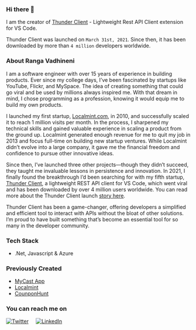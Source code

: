 ### Hi there 👋

I am the creator of [Thunder Client](https://www.thunderclient.com/) - Lightweight Rest API Client extension for VS Code. 

Thunder Client was launched on `March 31st, 2021`. Since then, it has been downloaded by more than `4 million` developers worldwide.

### About Ranga Vadhineni
I am a software engineer with over 15 years of experience in building products. Ever since my college days, I’ve been fascinated by startups like YouTube, Flickr, and MySpace. The idea of creating something that could go viral and be used by millions always inspired me. With that dream in mind, I chose programming as a profession, knowing it would equip me to build my own products.

I launched my first startup, [Localmint.com](https://www.localmint.com/), in 2010, and successfully scaled it to reach 1 million visits per month. In the process, I sharpened my technical skills and gained valuable experience in scaling a product from the ground up. Localmint generated enough revenue for me to quit my job in 2013 and focus full-time on building new startup ventures. While Localmint didn’t evolve into a large company, it gave me the financial freedom and confidence to pursue other innovative ideas.

Since then, I’ve launched three other projects—though they didn’t succeed, they taught me invaluable lessons in persistence and innovation. In 2021, I finally found the breakthrough I’d been searching for with my fifth startup, [Thunder Client](https://www.thunderclient.com), a lightweight REST API client for VS Code, which went viral and has been downloaded by over 4 million users worldwide. You can read more about the Thunder Client launch [story here](https://medium.com/thunderclient/thunder-client-alternative-to-postman-68ee0c9486d6).

Thunder Client has been a game-changer, offering developers a simplified and efficient tool to interact with APIs without the bloat of other solutions. I’m proud to have built something that’s become an essential tool for so many in the developer community.

### Tech Stack
* .Net, Javascript & Azure

### Previously Created
* [MyCast App](https://www.mycastpro.com/)
* [Localmint](https://www.localmint.com/)
* [CounponHunt](https://www.producthunt.com/posts/couponhunt)


### You can reach me on
 [![Twitter](https://img.shields.io/badge/Twitter-1DA1F2?style=for-the-badge&logo=twitter&logoColor=white)](https://twitter.com/ranga_vadhineni)
 &nbsp; &nbsp; [![LinkedIn](https://img.shields.io/badge/LinkedIn-0077B5?style=for-the-badge&logo=linkedin&logoColor=white)](https://www.linkedin.com/in/rangav/)




<!--
**rangav/rangav** is a ✨ _special_ ✨ repository because its `README.md` (this file) appears on your GitHub profile.

Here are some ideas to get you started:

- 🔭 I’m currently working on ...
- 🌱 I’m currently learning ...
- 👯 I’m looking to collaborate on ...
- 🤔 I’m looking for help with ...
- 💬 Ask me about ...
- 📫 How to reach me: ...
- 😄 Pronouns: ...
- ⚡ Fun fact: ...
-->
